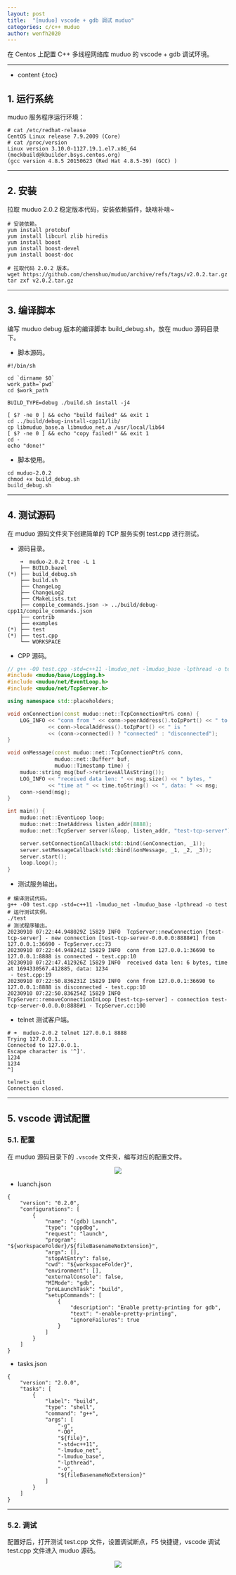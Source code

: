```yaml
---
layout: post
title:  "[muduo] vscode + gdb 调试 muduo"
categories: c/c++ muduo
author: wenfh2020
---
```


在 Centos 上配置 C++ 多线程网络库 muduo 的 vscode + gdb 调试环境。



---

* content
{:toc}

## 1. 运行系统

muduo 服务程序运行环境：

```shell
# cat /etc/redhat-release
CentOS Linux release 7.9.2009 (Core)
# cat /proc/version
Linux version 3.10.0-1127.19.1.el7.x86_64 (mockbuild@kbuilder.bsys.centos.org) 
(gcc version 4.8.5 20150623 (Red Hat 4.8.5-39) (GCC) )
```

---

## 2. 安装

拉取 muduo 2.0.2 稳定版本代码，安装依赖插件，缺啥补啥~

```shell
# 安装依赖。
yum install protobuf
yum install libcurl zlib hiredis
yum install boost
yum install boost-devel
yum install boost-doc

# 拉取代码 2.0.2 版本。
wget https://github.com/chenshuo/muduo/archive/refs/tags/v2.0.2.tar.gz
tar zxf v2.0.2.tar.gz
```

---

## 3. 编译脚本

编写 muduo debug 版本的编译脚本 build_debug.sh，放在 muduo 源码目录下。

* 脚本源码。

```shell
#!/bin/sh

cd `dirname $0`
work_path=`pwd`
cd $work_path

BUILD_TYPE=debug ./build.sh install -j4

[ $? -ne 0 ] && echo "build failed" && exit 1
cd ../build/debug-install-cpp11/lib/
cp libmuduo_base.a libmuduo_net.a /usr/local/lib64
[ $? -ne 0 ] && echo "copy failed!" && exit 1
cd -
echo "done!"
```

* 脚本使用。

```shell
cd muduo-2.0.2
chmod +x build_debug.sh
build_debug.sh
```

---

## 4. 测试源码

在 muduo 源码文件夹下创建简单的 TCP 服务实例 test.cpp 进行测试。

* 源码目录。

```shell
    ➜  muduo-2.0.2 tree -L 1
    ├── BUILD.bazel
(*) ├── build_debug.sh
    ├── build.sh
    ├── ChangeLog
    ├── ChangeLog2
    ├── CMakeLists.txt
    ├── compile_commands.json -> ../build/debug-cpp11/compile_commands.json
    ├── contrib
    ├── examples
(*) ├── test
(*) ├── test.cpp
    └── WORKSPACE
```

* CPP 源码。

```cpp
// g++ -O0 test.cpp -std=c++11 -lmuduo_net -lmuduo_base -lpthread -o test
#include <muduo/base/Logging.h>
#include <muduo/net/EventLoop.h>
#include <muduo/net/TcpServer.h>

using namespace std::placeholders;

void onConnection(const muduo::net::TcpConnectionPtr& conn) {
    LOG_INFO << "conn from " << conn->peerAddress().toIpPort() << " to "
             << conn->localAddress().toIpPort() << " is "
             << (conn->connected() ? "connected" : "disconnected");
}

void onMessage(const muduo::net::TcpConnectionPtr& conn,
               muduo::net::Buffer* buf,
               muduo::Timestamp time) {
    muduo::string msg(buf->retrieveAllAsString());
    LOG_INFO << "received data len: " << msg.size() << " bytes, "
             << "time at " << time.toString() << ", data: " << msg;
    conn->send(msg);
}

int main() {
    muduo::net::EventLoop loop;
    muduo::net::InetAddress listen_addr(8888);
    muduo::net::TcpServer server(&loop, listen_addr, "test-tcp-server");

    server.setConnectionCallback(std::bind(&onConnection, _1));
    server.setMessageCallback(std::bind(&onMessage, _1, _2, _3));
    server.start();
    loop.loop();
}
```

* 测试服务输出。

```shell
# 编译测试代码。
g++ -O0 test.cpp -std=c++11 -lmuduo_net -lmuduo_base -lpthread -o test
# 运行测试实例。
./test
# 测试程序输出。
20230910 07:22:44.948029Z 15829 INFO  TcpServer::newConnection [test-tcp-server] - new connection [test-tcp-server-0.0.0.0:8888#1] from 127.0.0.1:36690 - TcpServer.cc:73
20230910 07:22:44.948241Z 15829 INFO  conn from 127.0.0.1:36690 to 127.0.0.1:8888 is connected - test.cpp:10
20230910 07:22:47.412926Z 15829 INFO  received data len: 6 bytes, time at 1694330567.412885, data: 1234
 - test.cpp:19
20230910 07:22:50.836231Z 15829 INFO  conn from 127.0.0.1:36690 to 127.0.0.1:8888 is disconnected - test.cpp:10
20230910 07:22:50.836254Z 15829 INFO  TcpServer::removeConnectionInLoop [test-tcp-server] - connection test-tcp-server-0.0.0.0:8888#1 - TcpServer.cc:100
```

* telnet 测试客户端。

```shell
# ➜  muduo-2.0.2 telnet 127.0.0.1 8888
Trying 127.0.0.1...
Connected to 127.0.0.1.
Escape character is '^]'.
1234
1234
^]

telnet> quit
Connection closed.
```

---

## 5. vscode 调试配置

### 5.1. 配置

在 muduo 源码目录下的 `.vscode` 文件夹，编写对应的配置文件。

<div align=center><img src="/images/2023/2023-09-10-10-05-09.png" data-action="zoom"></div>

* luanch.json

```shell
{
    "version": "0.2.0",
    "configurations": [
        {
            "name": "(gdb) Launch",
            "type": "cppdbg",
            "request": "launch",
            "program": "${workspaceFolder}/${fileBasenameNoExtension}",
            "args": [],
            "stopAtEntry": false,
            "cwd": "${workspaceFolder}",
            "environment": [],
            "externalConsole": false,
            "MIMode": "gdb",
            "preLaunchTask": "build",
            "setupCommands": [
                {
                    "description": "Enable pretty-printing for gdb",
                    "text": "-enable-pretty-printing",
                    "ignoreFailures": true
                }
            ]
        }
    ]
}
```

* tasks.json

```shell
{
    "version": "2.0.0",
    "tasks": [
        {
            "label": "build",
            "type": "shell",
            "command": "g++",
            "args": [
                "-g",
                "-O0",
                "${file}",
                "-std=c++11",
                "-lmuduo_net",
                "-lmuduo_base",
                "-lpthread",
                "-o",
                "${fileBasenameNoExtension}"
            ]
        }
    ]
}
```

---

### 5.2. 调试

配置好后，打开测试 test.cpp 文件，设置调试断点，F5 快捷键，vscode 调试 test.cpp 文件进入 muduo 源码。

<div align=center><img src="/images/2023/2023-09-10-10-03-54.png" data-action="zoom"></div>
